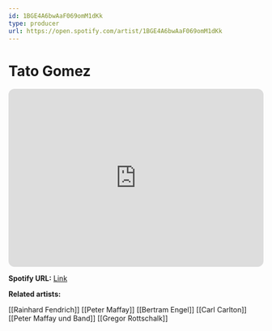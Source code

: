 ```yaml
---
id: 1BGE4A6bwAaF069omM1dKk
type: producer
url: https://open.spotify.com/artist/1BGE4A6bwAaF069omM1dKk
---
```

# Tato Gomez

<iframe style="border-radius:12px" src="https://open.spotify.com/embed/artist/1BGE4A6bwAaF069omM1dKk" width="100%" height="352" frameBorder="0" allowfullscreen="" allow="autoplay; clipboard-write; encrypted-media; fullscreen; picture-in-picture" loading="lazy"></iframe>

**Spotify URL:** [Link](https://open.spotify.com/artist/1BGE4A6bwAaF069omM1dKk)

**Related artists:**

[[Rainhard Fendrich]]
[[Peter Maffay]]
[[Bertram Engel]]
[[Carl Carlton]]
[[Peter Maffay und Band]]
[[Gregor Rottschalk]]
